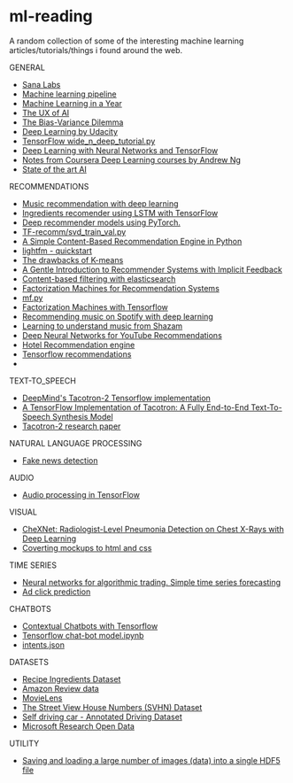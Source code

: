 # ml-reading
A random collection of some of the interesting machine learning articles/tutorials/things i found around the web. 


GENERAL
- [Sana Labs](https://www.sanalabs.com/)
- [Machine learning pipeline](https://spandan-madan.github.io/DeepLearningProject/)
- [Machine Learning in a Year](https://medium.com/learning-new-stuff/machine-learning-in-a-year-cdb0b0ebd29c)
- [The UX of AI](https://design.google/library/ux-ai/)
- [The Bias-Variance Dilemma](https://ml.berkeley.edu/blog/2017/07/13/tutorial-4/)
- [Deep Learning by Udacity](https://eu.udacity.com/course/deep-learning--ud730)
- [TensorFlow wide_n_deep_tutorial.py](https://github.com/tensorflow/tensorflow/blob/r1.2/tensorflow/examples/learn/wide_n_deep_tutorial.py)
- [Deep Learning with Neural Networks and TensorFlow](https://www.youtube.com/watch?v=JeamFbHhmDo)
- [Notes from Coursera Deep Learning courses by Andrew Ng](https://www.slideshare.net/TessFerrandez/notes-from-coursera-deep-learning-courses-by-andrew-ng)
- [State of the art AI](https://www.stateoftheart.ai)


RECOMMENDATIONS
- [Music recommendation with deep learning](http://mattmurray.net/building-a-music-recommender-with-deep-learning/)
- [Ingredients recomender using LSTM with TensorFlow](https://www.kaggle.com/pablocastilla/ingredients-recomender-using-lstm-with-tensorflow)
- [Deep recommender models using PyTorch.](https://github.com/maciejkula/spotlight)
- [TF-recomm/svd_train_val.py](https://github.com/songgc/TF-recomm/blob/master/svd_train_val.py)
- [A Simple Content-Based Recommendation Engine in Python](http://blog.untrod.com/2016/06/simple-similar-products-recommendation-engine-in-python.html)
- [lightfm - quickstart](https://github.com/lyst/lightfm/blob/master/examples/quickstart/quickstart.ipynb)
- [The drawbacks of K-means](https://stats.stackexchange.com/questions/133656/how-to-understand-the-drawbacks-of-k-means)
- [A Gentle Introduction to Recommender Systems with Implicit Feedback](https://jessesw.com/Rec-System/)
- [Content-based filtering with elasticsearch](https://stackoverflow.com/questions/37323336/content-based-filtering-with-elasticsearch)
- [Factorization Machines for Recommendation Systems](https://medium.com/@the_ciank/factorization-machines-for-recommendation-systems-cbd1e7d8904c)
- [mf.py](https://github.com/mamhamed/misc/blob/master/mf_with_tf/mf.py)
- [Factorization Machines with Tensorflow](http://nowave.it/factorization-machines-with-tensorflow.html)
- [Recommending music on Spotify with deep learning](http://benanne.github.io/2014/08/05/spotify-cnns.html)
- [Learning to understand music from Shazam](https://blog.shazam.com/learning-to-understand-music-from-shazam-56a60788b62f)
- [Deep Neural Networks for YouTube Recommendations](https://static.googleusercontent.com/media/research.google.com/en//pubs/archive/45530.pdf)
- [Hotel Recommendation engine](https://towardsdatascience.com/a-machine-learning-approach-building-a-hotel-recommendation-engine-6812bfd53f50)
- [Tensorflow recommendations](https://towardsdatascience.com/how-to-build-a-collaborative-filtering-model-for-personalized-recommendations-using-tensorflow-and-b9a77dc1320)
- 

TEXT-TO_SPEECH
- [DeepMind's Tacotron-2 Tensorflow implementation](https://github.com/Rayhane-mamah/Tacotron-2)
- [A TensorFlow Implementation of Tacotron: A Fully End-to-End Text-To-Speech Synthesis Model](https://github.com/Kyubyong/tacotron)
- [Tacotron-2 research paper](https://arxiv.org/pdf/1712.05884.pdf)


NATURAL LANGUAGE PROCESSING
- [Fake news detection](https://towardsdatascience.com/i-trained-fake-news-detection-ai-with-95-accuracy-and-almost-went-crazy-d10589aa57c)


AUDIO
- [Audio processing in TensorFlow](https://towardsdatascience.com/audio-processing-in-tensorflow-208f1a4103aa)


VISUAL
- [CheXNet: Radiologist-Level Pneumonia Detection on Chest X-Rays with Deep Learning](https://arxiv.org/pdf/1711.05225.pdf)
- [Coverting mockups to html and css](https://medium.freecodecamp.org/how-you-can-train-an-ai-to-convert-your-design-mockups-into-html-and-css-cc7afd82fed4)


TIME SERIES
- [Neural networks for algorithmic trading. Simple time series forecasting](https://medium.com/@alexrachnog/neural-networks-for-algorithmic-trading-part-one-simple-time-series-forecasting-f992daa1045a)
- [Ad click prediction](http://www.eecs.tufts.edu/~dsculley/papers/ad-click-prediction.pdf)


CHATBOTS
- [Contextual Chatbots with Tensorflow](https://chatbotsmagazine.com/contextual-chat-bots-with-tensorflow-4391749d0077)
- [Tensorflow chat-bot model.ipynb](https://github.com/ugik/notebooks/blob/master/Tensorflow%20chat-bot%20model.ipynb)
- [intents.json](https://github.com/ugik/notebooks/blob/master/intents.json)


DATASETS
- [Recipe Ingredients Dataset](https://www.kaggle.com/kaggle/recipe-ingredients-dataset)
- [Amazon Review data](http://jmcauley.ucsd.edu/data/amazon/)
- [MovieLens](https://grouplens.org/datasets/movielens/)
- [The Street View House Numbers (SVHN) Dataset](http://ufldl.stanford.edu/housenumbers/)
- [Self driving car - Annotated Driving Dataset](https://github.com/udacity/self-driving-car/tree/master/annotations)
- [Microsoft Research Open Data](https://msropendata.com/)


UTILITY
- [Saving and loading a large number of images (data) into a single HDF5 file](http://machinelearninguru.com/deep_learning/data_preparation/hdf5/hdf5.html)

